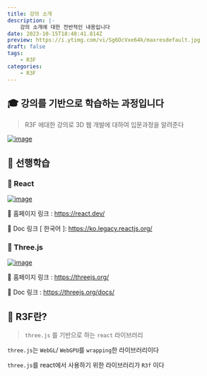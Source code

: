 ```yaml
---
title: 강의 소개
description: |-
    강의 소개에 대한 전반적인 내용입니다
date: 2023-10-15T18:48:41.814Z
preview: https://i.ytimg.com/vi/Sg6OcVxe64k/maxresdefault.jpg
draft: false
tags:
    - R3F
categories:
    - R3F
---
```


## 🎓 강의를 기반으로 학습하는 과정입니다

> R3F 에대한 강의로 3D 웹 개발에 대하여 입문과정을 알려준다

[![image](https://i.ytimg.com/vi/Sg6OcVxe64k/maxresdefault.jpg)](https://www.youtube.com/watch?v=Sg6OcVxe64k&list=PLe6NQuuFBu7HUeJkowKRkLWwkdOlhwrje&index=1)

## 📖 선행학습

### 📖 React

[![image](https://react.dev/images/og-home.png)](https://react.dev/)

🔗 홈페이지 링크 : <https://react.dev/>

🔗 Doc 링크 \[ 한국어 \]: <https://ko.legacy.reactjs.org/>

### 📖 Three.js

[![image](https://threejs.org/files/share.png)](https://threejs.org/)

🔗 홈페이지 링크 : <https://threejs.org/>

🔗 Doc 링크 : <https://threejs.org/docs/>

## 📝 R3F란?

> `three.js` 를 기반으로 하는 `react` 라이브러리

`three.js`는 `WebGL`/ `WebGPU`를 `wrapping`한 라이브러리이다

`three.js`를 react에서 사용하기 위한 라이브러리가 `R3f` 이다
